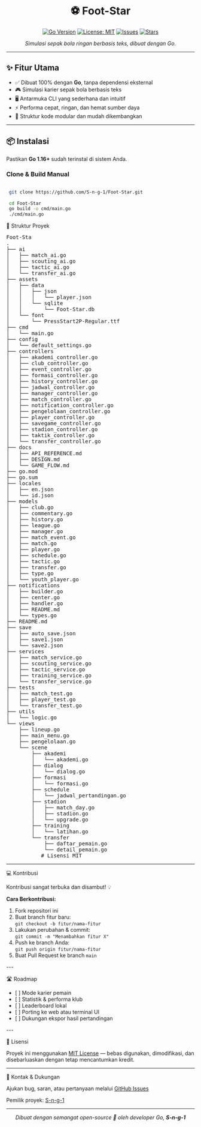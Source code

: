 <h1 align="center">⚽ Foot-Star</h1>

<p align="center">
  <a href="https://golang.org/"><img alt="Go Version" src="https://img.shields.io/badge/Go-1.16+-blue"></a>
  <a href="LICENSE"><img alt="License: MIT" src="https://img.shields.io/badge/License-MIT-green.svg"></a>
  <a href="https://github.com/S-n-g-1/Foot-Star/issues"><img alt="Issues" src="https://img.shields.io/github/issues/S-n-g-1/Foot-Star"></a>
  <a href="https://github.com/S-n-g-1/Foot-Star/stargazers"><img alt="Stars" src="https://img.shields.io/github/stars/S-n-g-1/Foot-Star?style=social"></a>
</p>

<p align="center"><i>Simulasi sepak bola ringan berbasis teks, dibuat dengan Go.</i></p>

---

## ✨ Fitur Utama

<ul>
  <li>✅ Dibuat 100% dengan <b>Go</b>, tanpa dependensi eksternal</li>
  <li>🎮 Simulasi karier sepak bola berbasis teks</li>
  <li>🖥️ Antarmuka CLI yang sederhana dan intuitif</li>
  <li>⚡ Performa cepat, ringan, dan hemat sumber daya</li>
  <li>💼 Struktur kode modular dan mudah dikembangkan</li>
</ul>

---

## 📦 Instalasi

Pastikan <b>Go 1.16+</b> sudah terinstal di sistem Anda.

### Clone & Build Manual
```bash

 git clone https://github.com/S-n-g-1/Foot-Star.git
 
 cd Foot-Star
 go build -o cmd/main.go
 ./cmd/main.go
```


📁 Struktur Proyek

<pre>
Foot-Sta
.
├── ai
│   ├── match_ai.go
│   ├── scouting_ai.go
│   ├── tactic_ai.go
│   └── transfer_ai.go
├── assets
│   ├── data
│   │   ├── json
│   │   │   └── player.json
│   │   └── sqlite
│   │       └── Foot-Star.db
│   └── font
│       └── PressStart2P-Regular.ttf
├── cmd
│   └── main.go
├── config
│   └── default_settings.go
├── controllers
│   ├── akademi_controller.go
│   ├── club_controller.go
│   ├── event_controller.go
│   ├── formasi_controller.go
│   ├── history_controller.go
│   ├── jadwal_controller.go
│   ├── manager_controller.go
│   ├── match_controller.go
│   ├── notification_controller.go
│   ├── pengelolaan_controller.go
│   ├── player_controller.go
│   ├── savegame_controller.go
│   ├── stadion_controller.go
│   ├── taktik_controller.go
│   └── transfer_controller.go
├── docs
│   ├── API_REFERENCE.md
│   ├── DESIGN.md
│   └── GAME_FLOW.md
├── go.mod
├── go.sum
├── locales
│   ├── en.json
│   └── id.json
├── models
│   ├── club.go
│   ├── commentary.go
│   ├── history.go
│   ├── league.go
│   ├── manager.go
│   ├── match_event.go
│   ├── match.go
│   ├── player.go
│   ├── schedule.go
│   ├── tactic.go
│   ├── transfer.go
│   ├── type.go
│   └── youth_player.go
├── notifications
│   ├── builder.go
│   ├── center.go
│   ├── handler.go
│   ├── README.md
│   └── types.go
├── README.md
├── save
│   ├── auto_save.json
│   ├── save1.json
│   └── save2.json
├── services
│   ├── match_service.go
│   ├── scouting_service.go
│   ├── tactic_service.go
│   ├── training_service.go
│   └── transfer_service.go
├── tests
│   ├── match_test.go
│   ├── player_test.go
│   └── transfer_test.go
├── utils
│   └── logic.go
└── views
    ├── lineup.go
    ├── main_menu.go
    ├── pengelolaan.go
    └── scene
        ├── akademi
        │   └── akademi.go
        ├── dialog
        │   └── dialog.go
        ├── formasi
        │   └── formasi.go
        ├── schedule
        │   └── jadwal_pertandingan.go
        ├── stadion
        │   ├── match_day.go
        │   ├── stadion.go
        │   └── upgrade.go
        ├── training
        │   └── latihan.go
        └── transfer
            ├── daftar_pemain.go
            └── detail_pemain.go
           # Lisensi MIT
</pre>

---

‍💻 Kontribusi

Kontribusi sangat terbuka dan disambut! 💡

<b>Cara Berkontribusi:</b>

<ol>
  <li>Fork repositori ini</li>
  <li>Buat branch fitur baru:<br><code>git checkout -b fitur/nama-fitur</code></li>
  <li>Lakukan perubahan & commit:<br><code>git commit -m "Menambahkan fitur X"</code></li>
  <li>Push ke branch Anda:<br><code>git push origin fitur/nama-fitur</code></li>
  <li>Buat Pull Request ke branch <code>main</code></li>
</ol>
---

🛣️ Roadmap

<ul>
  <li>[ ] Mode karier pemain</li>
  <li>[ ] Statistik & performa klub</li>
  <li>[ ] Leaderboard lokal</li>
  <li>[ ] Porting ke web atau terminal UI</li>
  <li>[ ] Dukungan ekspor hasil pertandingan</li>
</ul>
---

📄 Lisensi

Proyek ini menggunakan <a href="LICENSE">MIT License</a> — bebas digunakan, dimodifikasi, dan disebarluaskan dengan tetap mencantumkan kredit.


---

🙋 Kontak & Dukungan

Ajukan bug, saran, atau pertanyaan melalui <a href="https://github.com/S-n-g-1/Foot-Star/issues">GitHub Issues</a>

Pemilik proyek: <a href="https://github.com/S-n-g-1">S-n-g-1</a>



---

<p align="center"><i>Dibuat dengan semangat open-source 💙 oleh developer Go, <b>S-n-g-1</b></i></p>
